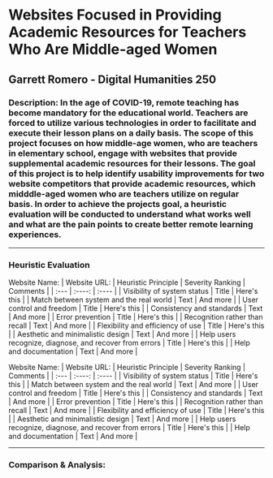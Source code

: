 # Websites Focused in Providing Academic Resources for Teachers Who Are Middle-aged Women
## Garrett Romero - Digital Humanities 250
### Description: In the age of COVID-19, remote teaching has become mandatory for the educational world. Teachers are forced to utilize various technologies in order to facilitate and execute their lesson plans on a daily basis. The scope of this project focuses on how middle-age women, who are teachers in elementary school, engage with websites that provide supplemental academic resources for their lessons. The goal of this project is to help identify usability improvements for two website competitors that provide academic resources, which midddle-aged women who are teachers utilize on regular basis. In order to achieve the projects goal, a  heuristic evaluation will be conducted to understand what works well and what are the pain points to create better remote learning experiences.  
----
### Heuristic Evaluation
Website Name: |
Website URL:
| Heuristic Principle      | Severity Ranking | Comments     |
| :---        |    :----:   | :----         |
| Visibility of system status      | Title       | Here's this   |
| Match between system and the real world   | Text        | And more      |
| User control and freedom      | Title       | Here's this   |
| Consistency and standards   | Text        | And more      |
| Error prevention      | Title       | Here's this   |
| Recognition rather than recall   | Text        | And more      |
| Flexibility and efficiency of use      | Title       | Here's this   |
| Aesthetic and minimalistic design   | Text        | And more      |
| Help users recognize, diagnose, and recover from errors      | Title       | Here's this   |
| Help and documentation   | Text        | And more      |


Website Name: |
Website URL:
| Heuristic Principle      | Severity Ranking | Comments     |
| :---        |    :----:   | :----         |
| Visibility of system status      | Title       | Here's this   |
| Match between system and the real world   | Text        | And more      |
| User control and freedom      | Title       | Here's this   |
| Consistency and standards   | Text        | And more      |
| Error prevention      | Title       | Here's this   |
| Recognition rather than recall   | Text        | And more      |
| Flexibility and efficiency of use      | Title       | Here's this   |
| Aesthetic and minimalistic design   | Text        | And more      |
| Help users recognize, diagnose, and recover from errors      | Title       | Here's this   |
| Help and documentation   | Text        | And more      |

----
### Comparison & Analysis:
